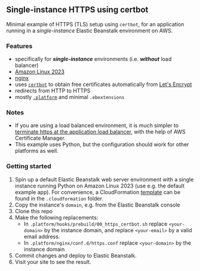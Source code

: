 ## Single-instance HTTPS using certbot

Minimal example of HTTPS (TLS) setup using `certbot`, for an application running in a *single-instance* Elastic Beanstalk environment on AWS.

### Features

- specifically for ***single-instance*** environments (i.e. ***without*** load balancer)
- [Amazon Linux 2023][4]
- [nginx][5]
- uses [`certbot`][1] to obtain free certificates automatically from [Let's Encrypt][2]
- redirects from HTTP to HTTPS
- mostly [`.platform`][3] and minimal `.ebextensions`

### Notes

- If you are using a load balanced environment, it is much simpler to [terminate https at the application load balancer][6], with the help of AWS Certificate Manager.
- This example uses Python, but the configuration should work for other platforms as well.

### Getting started

1. Spin up a default Elastic Beanstalk web server environment with a single instance running Python on Amazon Linux 2023 (use e.g. the default example app).
   For convenience, a CloudFormation [template][7] can be found in the `.cloudformation` folder.
2. Copy the instance's `domain`, e.g. from the Elastic Beanstalk console
3. Clone this repo
4. Make the following replacements:
   - In `.platform/hooks/prebuild/00_https_certbot.sh` replace `<your-domain>` by the instance domain, and replace `<your-email>` by a valid email address.
   - In `.platform/nginx/conf.d/https.conf` replace `<your-domain>` by the instance domain
5. Commit changes and deploy to Elastic Beanstalk.
6. Visit your site to see the result.

[1]: https://certbot.eff.org/
[2]: https://letsencrypt.org/
[3]: https://docs.aws.amazon.com/elasticbeanstalk/latest/dg/platforms-linux-extend.html
[4]: https://docs.aws.amazon.com/linux/al2023/ug/what-is-amazon-linux.html
[5]: https://nginx.org/en/docs/
[6]: https://docs.aws.amazon.com/elasticbeanstalk/latest/dg/configuring-https-elb.html
[7]: .cloudformation/elastic-beanstalk.yml
